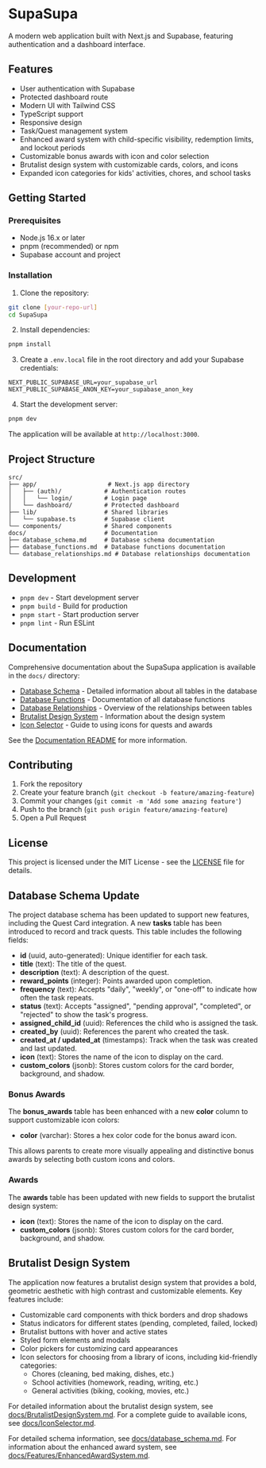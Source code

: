 # SupaSupa

A modern web application built with Next.js and Supabase, featuring authentication and a dashboard interface.

## Features

- User authentication with Supabase
- Protected dashboard route
- Modern UI with Tailwind CSS
- TypeScript support
- Responsive design
- Task/Quest management system
- Enhanced award system with child-specific visibility, redemption limits, and lockout periods
- Customizable bonus awards with icon and color selection
- Brutalist design system with customizable cards, colors, and icons
- Expanded icon categories for kids' activities, chores, and school tasks

## Getting Started

### Prerequisites

- Node.js 16.x or later
- pnpm (recommended) or npm
- Supabase account and project

### Installation

1. Clone the repository:
```bash
git clone [your-repo-url]
cd SupaSupa
```

2. Install dependencies:
```bash
pnpm install
```

3. Create a `.env.local` file in the root directory and add your Supabase credentials:
```env
NEXT_PUBLIC_SUPABASE_URL=your_supabase_url
NEXT_PUBLIC_SUPABASE_ANON_KEY=your_supabase_anon_key
```

4. Start the development server:
```bash
pnpm dev
```

The application will be available at `http://localhost:3000`.

## Project Structure

```
src/
├── app/                    # Next.js app directory
│   ├── (auth)/            # Authentication routes
│   │   └── login/         # Login page
│   └── dashboard/         # Protected dashboard
├── lib/                   # Shared libraries
│   └── supabase.ts        # Supabase client
└── components/            # Shared components
docs/                      # Documentation
├── database_schema.md     # Database schema documentation
├── database_functions.md  # Database functions documentation
└── database_relationships.md # Database relationships documentation
```

## Development

- `pnpm dev` - Start development server
- `pnpm build` - Build for production
- `pnpm start` - Start production server
- `pnpm lint` - Run ESLint

## Documentation

Comprehensive documentation about the SupaSupa application is available in the `docs/` directory:

- [Database Schema](docs/database_schema.md) - Detailed information about all tables in the database
- [Database Functions](docs/database_functions.md) - Documentation of all database functions
- [Database Relationships](docs/database_relationships.md) - Overview of the relationships between tables
- [Brutalist Design System](docs/BrutalistDesignSystem.md) - Information about the design system
- [Icon Selector](docs/IconSelector.md) - Guide to using icons for quests and awards

See the [Documentation README](docs/README.md) for more information.

## Contributing

1. Fork the repository
2. Create your feature branch (`git checkout -b feature/amazing-feature`)
3. Commit your changes (`git commit -m 'Add some amazing feature'`)
4. Push to the branch (`git push origin feature/amazing-feature`)
5. Open a Pull Request

## License

This project is licensed under the MIT License - see the [LICENSE](LICENSE) file for details.

## Database Schema Update

The project database schema has been updated to support new features, including the Quest Card integration. A new **tasks** table has been introduced to record and track quests. This table includes the following fields:
- **id** (uuid, auto-generated): Unique identifier for each task.
- **title** (text): The title of the quest.
- **description** (text): A description of the quest.
- **reward_points** (integer): Points awarded upon completion.
- **frequency** (text): Accepts "daily", "weekly", or "one-off" to indicate how often the task repeats.
- **status** (text): Accepts "assigned", "pending approval", "completed", or "rejected" to show the task's progress.
- **assigned_child_id** (uuid): References the child who is assigned the task.
- **created_by** (uuid): References the parent who created the task.
- **created_at / updated_at** (timestamps): Track when the task was created and last updated.
- **icon** (text): Stores the name of the icon to display on the card.
- **custom_colors** (jsonb): Stores custom colors for the card border, background, and shadow.

### Bonus Awards

The **bonus_awards** table has been enhanced with a new **color** column to support customizable icon colors:
- **color** (varchar): Stores a hex color code for the bonus award icon.

This allows parents to create more visually appealing and distinctive bonus awards by selecting both custom icons and colors.

### Awards

The **awards** table has been updated with new fields to support the brutalist design system:
- **icon** (text): Stores the name of the icon to display on the card.
- **custom_colors** (jsonb): Stores custom colors for the card border, background, and shadow.

## Brutalist Design System

The application now features a brutalist design system that provides a bold, geometric aesthetic with high contrast and customizable elements. Key features include:

- Customizable card components with thick borders and drop shadows
- Status indicators for different states (pending, completed, failed, locked)
- Brutalist buttons with hover and active states
- Styled form elements and modals
- Color pickers for customizing card appearances
- Icon selectors for choosing from a library of icons, including kid-friendly categories:
  - Chores (cleaning, bed making, dishes, etc.)
  - School activities (homework, reading, writing, etc.)
  - General activities (biking, cooking, movies, etc.)

For detailed information about the brutalist design system, see [docs/BrutalistDesignSystem.md](docs/BrutalistDesignSystem.md).
For a complete guide to available icons, see [docs/IconSelector.md](docs/IconSelector.md).

For detailed schema information, see [docs/database_schema.md](docs/database_schema.md).
For information about the enhanced award system, see [docs/Features/EnhancedAwardSystem.md](docs/Features/EnhancedAwardSystem.md).
